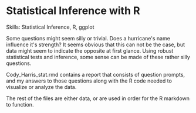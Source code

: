 # Statistical Inference with R

Skills: Statistical Inference, R, ggplot

Some questions might seem silly or trivial. Does a hurricane's name influence it's strength? It seems obvious that this can not be the case, but data might seem to indicate the opposite at first glance. Using robust statistical tests and inference, some sense can be made of these rather silly questions.

Cody_Harris_stat.rmd contains a report that consists of question prompts, and my answers to those questions along with the R code needed to visualize or analyze the data. 

The rest of the files are either data, or are used in order for the R markdown to function.
